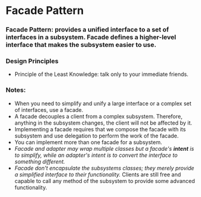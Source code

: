 # Facade Pattern

### Facade Pattern: provides a unified interface to a set of interfaces in a subsystem. Facade defines a higher-level interface that makes the subsystem easier to use.
### Design Principles
- Principle of the Least Knowledge: talk only to your immediate friends.
### Notes:
- When you need to simplify and unify a large interface or a complex set of interfaces, use a facade.
- A facade decouples a client from a complex subsystem. Therefore, anything in the subsystem changes, the client will not be affected by it.
- Implementing a facade requires that we compose the facade with its subsystem and use delegation to perform the work of the facade.
- You can implement more than one facade for a subsystem.
- _Facade and adapter may wrap multiple classes but a facade's **intent** is to simplify, while an adapter's intent is to convert the interface to something different._
- _Facade don't encapsulate the subsystems classes; they merely provide a simplified interface to their functionality._ Clients are still free and capable to call any method of the subsystem to provide some advanced functionality.

